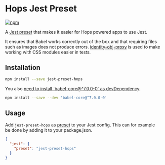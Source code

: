 # Hops Jest Preset

[![npm](https://img.shields.io/npm/v/jest-preset-hops/latest.svg)](https://www.npmjs.com/package/jest-preset-hops)

A [Jest preset](https://facebook.github.io/jest/docs/configuration.html#preset-string) that makes it easier for Hops powered apps to use Jest.

It ensures that Babel works correctly out of the box and that requiring files such as images does not produce errors. [identity-obj-proxy](https://github.com/keyanzhang/identity-obj-proxy) is used to make working with CSS modules easier in tests.

## Installation

```bash
npm install --save jest-preset-hops
```

You also [need to install 'babel-core@^7.0.0-0' as devDependency](https://jestjs.io/docs/en/getting-started#using-babel).

```bash
npm install --save --dev 'babel-core@^7.0.0-0'
```

## Usage

Add `jest-preset-hops` as [preset](https://facebook.github.io/jest/docs/en/configuration.html#preset-string) to your Jest config. This can for example be done by adding it to your package.json.

```json
{
  "jest": {
    "preset": "jest-preset-hops"
  }
}
```
